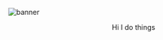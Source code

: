 ![banner](https://upload.wikimedia.org/wikipedia/en/thumb/c/c3/Flag_of_France.svg/1200px-Flag_of_France.svg.png)
<center>Hi I do things</center>

